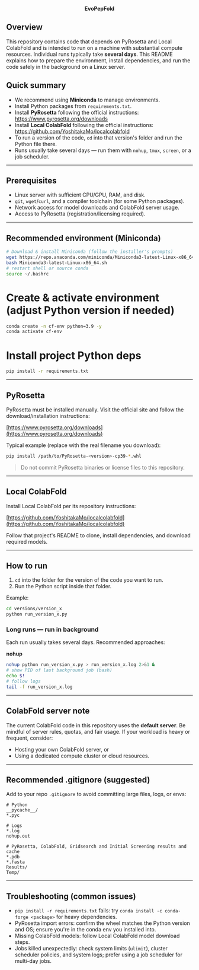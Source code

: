 <p align="center">
  <strong>EvoPepFold</strong>
</p>

## Overview
This repository contains code that depends on PyRosetta and Local ColabFold and is intended to run on a machine with substantial compute resources. Individual runs typically take **several days**. This README explains how to prepare the environment, install dependencies, and run the code safely in the background on a Linux server.

## Quick summary
- We recommend using **Miniconda** to manage environments.
- Install Python packages from `requirements.txt`.
- Install **PyRosetta** following the official instructions: https://www.pyrosetta.org/downloads
- Install **Local ColabFold** following the official instructions: https://github.com/YoshitakaMo/localcolabfold
- To run a version of the code, `cd` into that version's folder and run the Python file there.
- Runs usually take several days — run them with `nohup`, `tmux`, `screen`, or a job scheduler.

---

## Prerequisites
- Linux server with sufficient CPU/GPU, RAM, and disk.
- `git`, `wget`/`curl`, and a compiler toolchain (for some Python packages).
- Network access for model downloads and ColabFold server usage.
- Access to PyRosetta (registration/licensing required).

---

## Recommended environment (Miniconda)
```bash
# Download & install Miniconda (follow the installer's prompts)
wget https://repo.anaconda.com/miniconda/Miniconda3-latest-Linux-x86_64.sh
bash Miniconda3-latest-Linux-x86_64.sh
# restart shell or source conda
source ~/.bashrc
```

# Create & activate environment (adjust Python version if needed)
```bash
conda create -n cf-env python=3.9 -y
conda activate cf-env
```

# Install project Python deps
```bash
pip install -r requirements.txt
```

---

## PyRosetta

PyRosetta must be installed manually. Visit the official site and follow the download/installation instructions:

[https://www.pyrosetta.org/downloads](https://www.pyrosetta.org/downloads)

Typical example (replace with the real filename you download):

```bash
pip install /path/to/PyRosetta-<version>-cp39-*.whl
```

> Do not commit PyRosetta binaries or license files to this repository.

---

## Local ColabFold

Install Local ColabFold per its repository instructions:

[https://github.com/YoshitakaMo/localcolabfold](https://github.com/YoshitakaMo/localcolabfold)

Follow that project's README to clone, install dependencies, and download required models.

---

## How to run

1. `cd` into the folder for the version of the code you want to run.
2. Run the Python script inside that folder.

Example:

```bash
cd versions/version_x
python run_version_x.py
```

### Long runs — run in background

Each run usually takes several days. Recommended approaches:

**nohup**

```bash
nohup python run_version_x.py > run_version_x.log 2>&1 &
# show PID of last background job (bash)
echo $!
# follow logs
tail -f run_version_x.log
```

---

## ColabFold server note

The current ColabFold code in this repository uses the **default server**. Be mindful of server rules, quotas, and fair usage. If your workload is heavy or frequent, consider:

* Hosting your own ColabFold server, or
* Using a dedicated compute cluster or cloud resources.

---

## Recommended .gitignore (suggested)

Add to your repo `.gitignore` to avoid committing large files, logs, or envs:

```
# Python
__pycache__/
*.pyc

# Logs
*.log
nohup.out

# PyRosetta, ColabFold, Gridsearch and Initial Screening results and cache
*.pdb
*.fasta
Results/
Temp/
```

---

## Troubleshooting (common issues)

* `pip install -r requirements.txt` fails: try `conda install -c conda-forge <package>` for heavy dependencies.
* PyRosetta import errors: confirm the wheel matches the Python version and OS; ensure you're in the conda env you installed into.
* Missing ColabFold models: follow Local ColabFold model download steps.
* Jobs killed unexpectedly: check system limits (`ulimit`), cluster scheduler policies, and system logs; prefer using a job scheduler for multi-day jobs.
